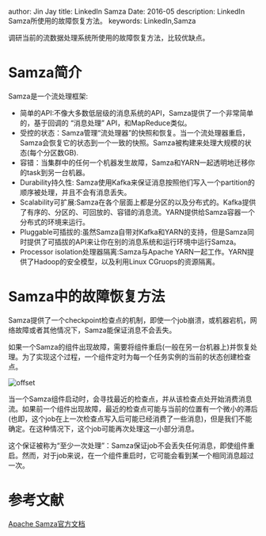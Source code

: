 author: Jin Jay
title: LinkedIn Samza
Date: 2016-05
description: LinkedIn Samza所使用的故障恢复方法。
keywords: LinkedIn,Samza

调研当前的流数据处理系统所使用的故障恢复方法，比较优缺点。

# Samza简介
Samza是一个流处理框架:

- 简单的API:不像大多数低层级的消息系统的API，Samza提供了一个非常简单的，基于回调的 “消息处理”  API，和MapReduce类似。
- 受控的状态：Samza管理“流处理器”的快照和恢复。当一个流处理器重启，Samza会恢复它的状态到一个一致的快照。Samza被构建来处理大规模的状态(每个分区数GB).
- 容错：当集群中的任何一个机器发生故障，Samza和YARN一起透明地迁移你的task到另一台机器。
- Durability持久性: Samza使用Kafka来保证消息按照他们写入一个partition的顺序被处理，并且不会有消息丢失。
- Scalability可扩展:Samza在各个层面上都是分区的以及分布式的。Kafka提供了有序的、分区的、可回放的、容错的消息流。YARN提供给Samza容器一个分布式的环境来运行。
- Pluggable可插拔的:虽然Samza自带对Kafka和YARN的支持，但是Samza同时提供了可插拔的API来让你在别的消息系统和运行环境中运行Samza。
- Processor isolation处理器隔离:Samza与Apache YARN一起工作。YARN提供了Hadoop的安全模型，以及利用Linux CGruops的资源隔离。

# Samza中的故障恢复方法
Samza提供了一个checkpoint检查点的机制，即使一个job崩溃，或机器宕机，网络故障或者其他情况下，Samza能保证消息不会丢失。

如果一个Samza的组件出现故障，需要将组件重启(一般在另一台机器上)并恢复处理。为了实现这个过程，一个组件定时为每一个任务实例的当前的状态创建检查点。

![offset](https://samza.apache.org/img/0.7.0/learn/documentation/container/checkpointing.svg)

当一个Samza组件启动时，会寻找最近的检查点，并从该检查点处开始消费消息流。如果前一个组件出现故障，最近的检查点可能与当前的位置有一个微小的滞后(也即，这个job在上一次检查点写入后可能已经消费了一些消息)，但是我们不能确定。在这种情况下，这个job可能再次处理这一小部分消息。

这个保证被称为“至少一次处理”：Samza保证job不会丢失任何消息，即使组件重启。然而，对于job来说，在一个组件重启时，它可能会看到某一个相同消息超过一次。

# 参考文献
[Apache Samza官方文档](https://samza.apache.org/learn/documentation/0.7.0)

























